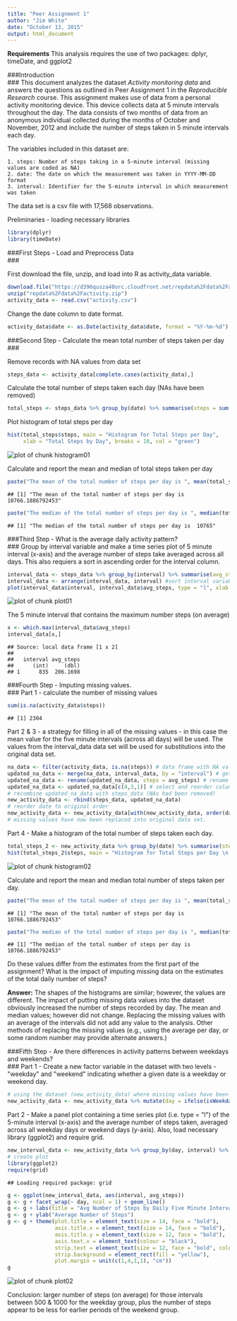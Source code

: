 ```yaml
---
title: "Peer Assignment 1"
author: "Jim White"
date: "October 13, 2015"
output: html_document
---
```

**Requirements**
This analysis requires the use of two packages: dplyr, timeDate, and ggplot2

###Introduction<br/>###
This document analyzes the dataset *Activity monitoring data* and answers the questions as outlined in Peer Assignment 1 in the *Reproducible Research* course. This assignment makes use of data from a personal activity monitoring device. This device collects data at 5 minute intervals throughout the day. The data consists of two months of data from an anonymous individual collected during the months of October and November, 2012 and include the number of steps taken in 5 minute intervals each day.

The variables included in this dataset are:
    
    1. steps: Number of steps taking in a 5-minute interval (missing values are coded as NA)
    2. date: The date on which the measurement was taken in YYYY-MM-DD format
    3. interval: Identifier for the 5-minute interval in which measurement was taken

The data set is a csv file with 17,568 observations.

Preliminaries - loading necessary libraries

```r
library(dplyr)
library(timeDate)
```

###First Steps - Load and Preprocess Data<br/>###

First download the file, unzip, and load into R as activity_data variable.

```r
download.file("https://d396qusza40orc.cloudfront.net/repdata%2Fdata%2Factivity.zip", "repdata%2Fdata%2Factivity.zip")
unzip("repdata%2Fdata%2Factivity.zip")
activity_data <- read.csv("activity.csv")
```

Change the date column to date format.

```r
activity_data$date <- as.Date(activity_data$date, format = "%Y-%m-%d")
```

###Second Step - Calculate the mean total number of steps taken per day<br/>### 

Remove records with NA values from data set

```r
steps_data <- activity_data[complete.cases(activity_data),]
```

Calculate the total number of steps taken each day (NAs have been removed)

```r
total_steps <- steps_data %>% group_by(date) %>% summarise(steps = sum(steps))
```

Plot histogram of total steps per day

```r
hist(total_steps$steps, main = "Histogram for Total Steps per Day", 
     xlab = "Total Steps by Day", breaks = 10, col = "green")
```

![plot of chunk histogram01](figure/histogram01-1.png) 

Calculate and report the mean and median of total steps taken per day

```r
paste("The mean of the total number of steps per day is ", mean(total_steps$steps))
```

```
## [1] "The mean of the total number of steps per day is  10766.1886792453"
```

```r
paste("The median of the total number of steps per day is ", median(total_steps$steps))
```

```
## [1] "The median of the total number of steps per day is  10765"
```

###Third Step - What is the average daily activity pattern?<br/>###
Group by interval variable and make a time series plot of 5 minute interval (x-axis) and the average number of steps take averaged across all days. This also requiers a sort in ascending order for the interval column.

```r
interval_data <- steps_data %>% group_by(interval) %>% summarise(avg_steps = mean(steps))
interval_data <- arrange(interval_data, interval) #sort interval variable in ascending order
plot(interval_data$interval, interval_data$avg_steps, type = "l", xlab = "Daily Five Minute Intervals", ylab = "Avg Steps per Five Minute Interval", main = "Average Steps per 5 Minute Interval \n Across All Days")
```

![plot of chunk plot01](figure/plot01-1.png) 

The 5 minute interval that contains the maximum number steps (on average)

```r
x <- which.max(interval_data$avg_steps)
interval_data[x,]
```

```
## Source: local data frame [1 x 2]
## 
##   interval avg_steps
##      (int)     (dbl)
## 1      835  206.1698
```

###Fourth Step - Imputing missing values.<br/>###
Part 1 - calculate the number of missing values

```r
sum(is.na(activity_data$steps))
```

```
## [1] 2304
```

Part 2 & 3 - a strategy for filling in all of the missing values - in this case the mean value for the five minute intervals (across all days) will be used. The values from the interval_data data set
will be used for substitutions into the original data set.

```r
na_data <- filter(activity_data, is.na(steps)) # data frame with NA values
updated_na_data <- merge(na_data, interval_data, by = "interval") # get replacement values for NAs
updated_na_data <- rename(updated_na_data, steps = avg_steps) # rename steps column
updated_na_data <- updated_na_data[c(4,3,1)] # select and reorder columns to match activity_data
# recombine updated_na_data with steps_data (NAs had been removed)
new_activity_data <- rbind(steps_data, updated_na_data)
# reorder date to original order
new_activity_data <- new_activity_data[with(new_activity_data, order(date, interval)), ]
# missing values have now been replaced into original data set.
```

Part 4 - Make a histogram of the total number of steps taken each day. 

```r
total_steps_2 <- new_activity_data %>% group_by(date) %>% summarise(steps = sum(steps))
hist(total_steps_2$steps, main = "Histogram for Total Steps per Day \n Missing Values Replaced with Avg Interval Data", xlab = "Total Steps by Day", breaks = 10, col = "red")
```

![plot of chunk histogram02](figure/histogram02-1.png) 


Calculate and report the mean and median total number of steps taken per day.

```r
paste("The mean of the total number of steps per day is ", mean(total_steps_2$steps))
```

```
## [1] "The mean of the total number of steps per day is  10766.1886792453"
```

```r
paste("The median of the total number of steps per day is ", median(total_steps_2$steps))
```

```
## [1] "The median of the total number of steps per day is  10766.1886792453"
```

Do these values differ from the estimates from the first part of the assignment? What is the impact of imputing missing data on the estimates of the total daily number of steps?

**Answer:**
The shapes of the histograms are similar; however, the values are different. The impact of putting missing data values into the dataset obviously increased the number of steps recorded by day. The mean and median values; however did not change. Replacing the missing values with an average of the intervals did not add any value to the analysis. Other methods of replacing the missing values (e.g., using the average per day, or some random number may provide alternate answers.)


###Fifth Step - Are there differences in activity patterns between weekdays and weekends?<br/>###
Part 1 - Create a new factor variable in the dataset with two levels - "weekday" and "weekend" indicating whether a given date is a weekday or weekend day.

```r
# using the dataset (new_activity_data) where missing values have been replaced (see above).
new_activity_data <- new_activity_data %>% mutate(day = ifelse(isWeekday(date) == TRUE, "weekday", "weekend"))
```

Part 2 - Make a panel plot containing a time series plot (i.e. type = "l") of the 5-minute interval (x-axis) and the average number of steps taken, averaged across all weekday days or weekend days (y-axis). Also, load necessary library (ggplot2) and require grid.


```r
new_interval_data <- new_activity_data %>% group_by(day, interval) %>% summarise(avg_steps = mean(steps)) # group and calculate mean for 5 minute intervals and days
# create plot
library(ggplot2)
require(grid)
```

```
## Loading required package: grid
```

```r
g <- ggplot(new_interval_data, aes(interval, avg_steps))
g <- g + facet_wrap(~ day, ncol = 1) + geom_line()
g <- g + labs(title = "Avg Number of Steps by Daily Five Minute Interval\n")
g <- g + ylab("Average Number of Steps")
g <- g + theme(plot.title = element_text(size = 14, face = "bold"),
               axis.title.x = element_text(size = 14, face = "bold"),
               axis.title.y = element_text(size = 12, face = "bold"),
               axis.text.x = element_text(colour = "black"),
               strip.text = element_text(size = 12, face = "bold", colour = "red"),
               strip.background = element_rect(fill = "yellow"),
               plot.margin = unit(c(1,4,1,1), "cm"))
g
```

![plot of chunk plot02](figure/plot02-1.png) 

Conclusion: larger number of steps (on average) for those intervals between 500 & 1000 for the weekday group, plus the number of steps appear to be less for earlier periods of the weekend group.




